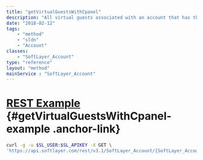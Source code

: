 ```yaml
---
title: "getVirtualGuestsWithCpanel"
description: "All virtual guests associated with an account that has the cPanel web hosting control panel installed."
date: "2018-02-12"
tags:
    - "method"
    - "sldn"
    - "Account"
classes:
    - "SoftLayer_Account"
type: "reference"
layout: "method"
mainService : "SoftLayer_Account"
---
```


# [REST Example](#getVirtualGuestsWithCpanel-example) <a href="/article/rest/"><i class="fas fa-question"></i></a> {#getVirtualGuestsWithCpanel-example .anchor-link} 
```bash
curl -g -u $SL_USER:$SL_APIKEY -X GET \
'https://api.softlayer.com/rest/v3.1/SoftLayer_Account/{SoftLayer_AccountID}/getVirtualGuestsWithCpanel'
```
